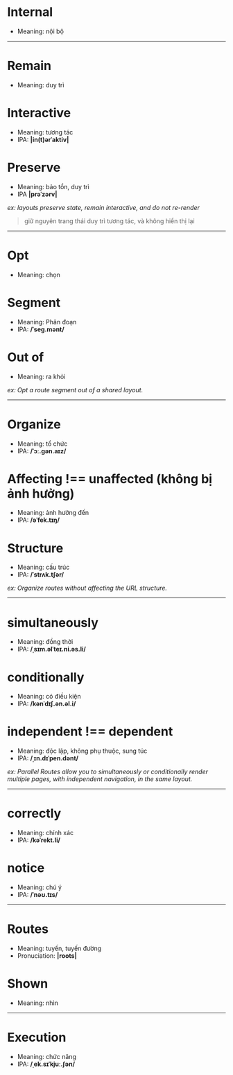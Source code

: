 # Internal

- Meaning: nội bộ

---

# Remain

- Meaning: duy trì

# Interactive

- Meaning: tương tác
- IPA: **|in(t)ərˈaktiv|**

# Preserve

- Meaning: bảo tồn, duy trì
- IPA **|prəˈzərv|**

_ex: layouts preserve state, remain interactive, and do not re-render_

> giữ nguyên trang thái duy trì tương tác, và không hiển thị lại

---

# Opt

- Meaning: chọn

# Segment

- Meaning: Phân đoạn
- IPA: **/ˈseɡ.mənt/**

# Out of

- Meaning: ra khỏi

_ex: Opt a route segment out of a shared layout._

---

# Organize

- Meaning: tổ chức
- IPA: **/ˈɔː.ɡən.aɪz/**

# Affecting !== unaffected (không bị ảnh hưởng)

- Meaning: ảnh hưởng đến
- IPA: **/əˈfek.tɪŋ/**

# Structure

- Meaning: cấu trúc
- IPA: **/ˈstrʌk.tʃər/**

_ex: Organize routes without affecting the URL structure._

---

# simultaneously

- Meaning: đồng thời
- IPA: **/ˌsɪm.əlˈteɪ.ni.əs.li/**

# conditionally

- Meaning: có điều kiện
- IPA: **/kənˈdɪʃ.ən.əl.i/**

# independent !== dependent

- Meaning: độc lập, không phụ thuộc, sung túc
- IPA: **/ˌɪn.dɪˈpen.dənt/**

_ex: Parallel Routes allow you to simultaneously or conditionally render multiple pages, with independent navigation, in the same layout._

---

# correctly

- Meaning: chính xác
- IPA: **/kəˈrekt.li/**

# notice

- Meaning: chú ý
- IPA: **/ˈnəʊ.tɪs/**

---

# Routes

- Meaning: tuyến, tuyến đường
- Pronuciation: **|roots|**

# Shown

- Meaning: nhìn

---

# Execution

- Meaning: chức năng
- IPA: **/ˌek.sɪˈkjuː.ʃən/**
